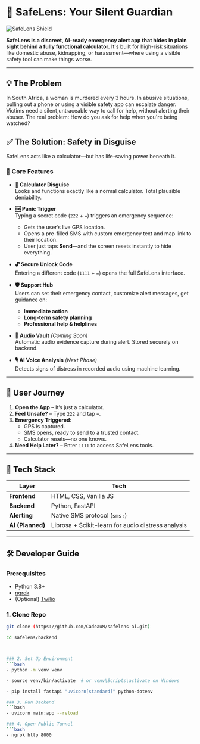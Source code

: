# 🔐 SafeLens: Your Silent Guardian  
![SafeLens Shield](https://svgshare.com/i/186m.svg)

**SafeLens is a discreet, AI-ready emergency alert app that hides in plain sight behind a fully functional calculator.** It's built for high-risk situations like domestic abuse, kidnapping, or harassment—where using a visible safety tool can make things worse.

---

## 💡 The Problem
In South Africa, a woman is murdered every 3 hours. In abusive situations, pulling out a phone or using a visible safety app can escalate danger. Victims need a silent,untraceable way to call for help, without alerting their abuser. The real problem: How do you ask for help when you're being watched?

## ✅ The Solution: Safety in Disguise

SafeLens acts like a calculator—but has life-saving power beneath it.

### 🧩 Core Features

- **📱 Calculator Disguise**  
  Looks and functions exactly like a normal calculator. Total plausible deniability.

- **🆘 Panic Trigger**  
  Typing a secret code (`222` + `=`) triggers an emergency sequence:
  - Gets the user’s live GPS location.
  - Opens a pre-filled SMS with custom emergency text and map link to their location.
  - User just taps **Send**—and the screen resets instantly to hide everything.

- **🔓 Secure Unlock Code**  
  Entering a different code (`1111` + `=`) opens the full SafeLens interface.

- **🛡️ Support Hub**  
  Users can set their emergency contact, customize alert messages, get guidance on:
  - **Immediate action**
  - **Long-term safety planning**
  - **Professional help & helplines**

- **📁 Audio Vault** *(Coming Soon)*  
  Automatic audio evidence capture during alert. Stored securely on backend.

- **🎙️ AI Voice Analysis** *(Next Phase)*  
  Detects signs of distress in recorded audio using machine learning.

---

## 👤 User Journey

1. **Open the App** – It’s just a calculator.
2. **Feel Unsafe?** – Type `222` and tap `=`.
3. **Emergency Triggered**:
   - GPS is captured.
   - SMS opens, ready to send to a trusted contact.
   - Calculator resets—no one knows.
4. **Need Help Later?** – Enter `1111` to access SafeLens tools.

---

## 🧪 Tech Stack

| Layer       | Tech                          |
|-------------|-------------------------------|
| **Frontend**| HTML, CSS, Vanilla JS         |
| **Backend** | Python, FastAPI               |
| **Alerting**| Native SMS protocol (`sms:`)  |
| **AI (Planned)** | Librosa + Scikit-learn for audio distress analysis |

---

## 🛠️ Developer Guide

### Prerequisites
- Python 3.8+
- [ngrok](https://ngrok.com/download)
- (Optional) [Twilio](https://www.twilio.com/try-twilio)

### 1. Clone Repo
```bash
git clone (https://github.com/CadeauM/safelens-ai.git)

cd safelens/backend



### 2. Set Up Environment
```bash
- python -m venv venv

- source venv/bin/activate  # or venv\Scripts\activate on Windows

- pip install fastapi "uvicorn[standard]" python-dotenv

### 3. Run Backend
```bash
- uvicorn main:app --reload

### 4. Open Public Tunnel
```bash
- ngrok http 8000
